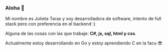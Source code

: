 ### Aloha 👋

<!--
**julitaras/julitaras** is a ✨ _special_ ✨ repository because its `README.md` (this file) appears on your GitHub profile.

Here are some ideas to get you started:

- 🔭 I’m currently working on ...
- 🌱 I’m currently learning ...
- 👯 I’m looking to collaborate on ...
- 🤔 I’m looking for help with ...
- 💬 Ask me about ...
- 📫 How to reach me: ...
- 😄 Pronouns: ...
- ⚡ Fun fact: ...
-->

Mi nombre es Julieta Taras y soy desarrolladora de software, intento de full stack pero con preferencia en el backend :)

Alguna de las cosas con las que trabaje: **C#, js, sql, html y css**.

Actualmente estoy desarrollando en Go y estoy aprendiendo C en la facu 😎
